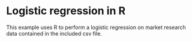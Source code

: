 # Logistic regression in R
This example uses R to perform a logistic regression on 
market research data contained in the included csv file. 
